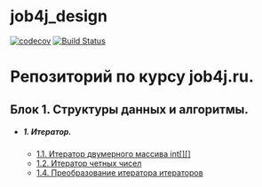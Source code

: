 # job4j_design
[![codecov](https://codecov.io/gh/Kwistercat/job4j_design/branch/master/graph/badge.svg?token=8UO987SSWI)](https://codecov.io/gh/Kwistercat/job4j_design)
[![Build Status](https://travis-ci.com/Kwistercat/job4j_design.svg?branch=master)](https://travis-ci.com/Kwistercat/job4j_design)


# Репозиторий по курсу job4j.ru.

## Блок 1. Структуры данных и алгоритмы.

+ ##### 1. Итератор.

   + [1.1. Итератор двумерного массива int[][]](./src/main/java/ru/job4j/iterator/MatrixIt.java)
   + [1.2. Итератор четных чисел](./src/main/java/ru/job4j/iterator/EvenNumbersIterator.java)
   + [1.4. Преобразование итератора итераторов](./src/main/java/ru/job4j/iterator/FlatMap.java)